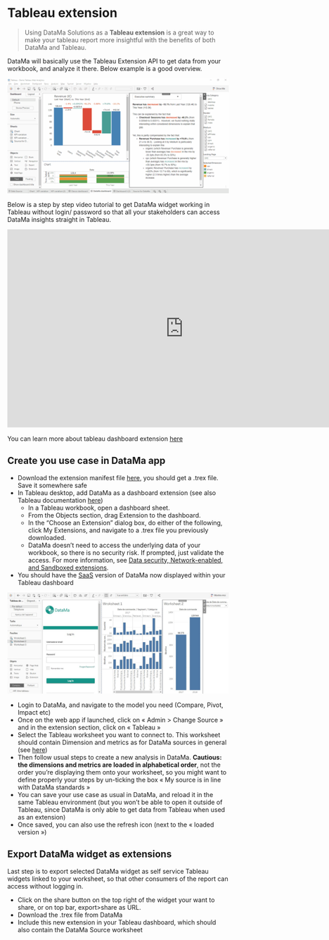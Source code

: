 # Tableau extension

> Using DataMa Solutions as a **Tableau extension** is a great way to make your tableau report more insightful with the benefits of both DataMa and Tableau.



DataMa will basically use the Tableau Extension API to get data from your workbook, and analyze it there. Below example is a good overview.

![tableau_extension](images/Tableau-simplapp-extension.gif)

Below is a step by step video tutorial to get DataMa widget working in Tableau without login/ password so that all your stakeholders can access DataMa insights straight in Tableau.

<iframe width="800" height="450" src="https://www.youtube.com/watch?v=mgcsAiLLp_8" frameborder="0" allow="accelerometer; autoplay; encrypted-media; gyroscope; picture-in-picture" allowfullscreen></iframe>

You can learn more about tableau dashboard extension [here](https://help.tableau.com/current/pro/desktop/en-us/dashboard_extensions.html)

## Create you use case in DataMa app

* Download the extension manifest file <a href="https://www.docs.datama.fr/wp-content/uploads/2019/12/solutionsdatama_tableau.trex?dummy=dummy" target="_blank" download> here</a>, you should get a .trex file. Save it somewhere safe
* In Tableau desktop, add DataMa as a dashboard extension (see also Tableau documentation [here](https://help.tableau.com/current/pro/desktop/en-us/dashboard_extensions.htm))
    * In a Tableau workbook, open a dashboard sheet.
    * From the Objects section, drag Extension to the dashboard.
    * In the “Choose an Extension” dialog box, do either of the following, click My Extensions, and navigate to a .trex file you previously downloaded.
    * DataMa doesn’t need to access the underlying data of your workbook, so there is no security risk. If prompted, just validate the access. For more information, see [Data security, Network-enabled, and Sandboxed extensions](https://help.tableau.com/current/pro/desktop/en-us/dashboard_extensions.htm#Data).
* You should have the [SaaS](http://solutions.datama.fr/) version of DataMa now displayed within your Tableau dashboard

![Login-Tableau-extension](images/Login-Tableau-extension.jpg)

* Login to DataMa, and navigate to the model you need (Compare, Pivot, Impact etc)
* Once on the web app if launched, click on « Admin > Change Source » and in the extension section, click on « Tableau »
* Select the Tableau worksheet you want to connect to. This worksheet should contain Dimension and metrics as for DataMa sources in general (see [here](general/admin/input/source.md))
* Then follow usual steps to create a new analysis in DataMa. **Cautious: the dimensions and metrics are loaded in alphabetical order**, not the order you’re displaying them onto your worksheet, so you might want to define properly your steps by un-ticking the box « My source is in line with DataMa standards »
* You can save your use case as usual in DataMa, and reload it in the same Tableau environment (but you won’t be able to open it outside of Tableau, since DataMa is only able to get data from Tableau when used as an extension)
* Once saved, you can also use the refresh icon (next to the « loaded version »)

## Export DataMa widget as extensions

Last step is to export selected DataMa widget as self service Tableau widgets linked to your worksheet, so that other consumers of the report can access without logging in.

* Click on the share button on the top right of the widget your want to share, or on top bar, export>share as URL.
* Download the .trex file from DataMa
* Include this new extension in your Tableau dashboard, which should also contain the DataMa Source worksheet
